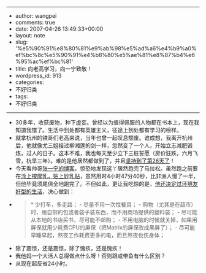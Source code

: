 - --
- author: wangpei
- comments: true
- date: 2007-04-26 13:49:33+00:00
- layout: note
- slug: '%e5%90%91%e8%80%81%e9%ab%98%e5%ad%a6%e4%b9%a0%ef%bc%8c%e5%90%91%e4%b8%80%e5%ae%81%e8%87%b4%e6%95%ac%ef%bc%81'
- title: 向老高学习，向一宁致敬！
- wordpress_id: 913
- categories:
- 不好归类
- tags:
- 不好归类
- --
- 30多年，收获废物，种下虚妄。曾经以为值得佩服的人物都在书本上，现在我知道我错了。生活中到处都有英雄主义，征途上到处都有学习的榜样。
- 就拿杭州的铁哥们老高来说，当年也曾一起叹息颓废。谁成想，我离开杭州后，他就像尤三姐接过柳湘莲的剑一样，忽然变了一个人，开始立志减肥锻炼，过人的日子。这本不难，我也每天至少立下三桩誓愿（房价狂跌，六月飞雪，杭旱三年）。难的是他居然都做到了，并且[坚持到了第26天了](http://www.golao.com/post/365.html)！
- 今天看帅哥[张一宁的博客](http://www.yining.org/)，惊恐地发现这丫居然跑完了马拉松。虽然跑之前要在[涂上按摩乳，贴上妙乳贴](http://www.yining.org/2007/04/22/xiamen-marathon-2007-report/)，虽然用时4小时47分40秒，比非洲人慢了一半，但他毕竟须尾俱全地跑完了。不但如此，更让我吃惊的是，[他还决定过环境友好型的生活](http://www.yining.org/2007/04/22/earth-day-quit-smoking/)，决心做到：
- <blockquote>   * 少打车，多走路；
    - 尽量不用一次性餐具；
    - 购物（尤其是在超市）时，用自带的包或者袋子装东西，而不用商场提供的塑料袋；
    - 尽可能从本地的书店买书，尽可能不邮购；
    - 不用电脑的时候就关掉，如果用屏保就用少耗费CPU的屏保（把Matrix的屏保改成黑屏了）；
    - 尽可能早睡早起，熬夜工作耗费更多的电，而且熬夜也伤身体；</blockquote>
- 除了震惊，还是震惊，除了愧疚，还是愧疚！
- 我他妈一个大活人总得做点什么呀！否则跟咸带鱼有什么区别？
- 从现在起反省24小时。
